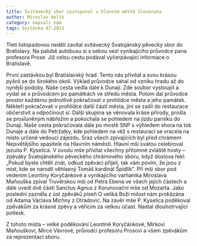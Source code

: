 ```yaml
---
title: Svitávecký sbor vystupoval v hlavním městě Slovenska
author: Miroslav Holík
category: napsali nám
tags: Svitávka 47-2013
---
```


Třetí listopadovou neděli zavítal svitávecký Svatojánský pěvecký sbor do Bratislavy. Na palubě autobusu si s sebou vezl vynikajícího průvodce pana profesora Prose. Již celou cestu podával vyčerpávající informace o Bratislavě.

První zastávkou byl Bratislavský hrad. Tento nás přivítal a svou krásou pyšnil se do širokého okolí. Výklad průvodce sahal od vzniku hradu až do nynější podoby. Naše cesta vedla dále k Dunaji. Zde soubor vystoupil a vydal se s průvodcem po památkách ve středu města. Potom dal průvodce prostor každému jednotlivě pokračovat v prohlídce města a jeho památek. Někteří pokračovali v prohlídce další části města, jiní se zašli do restaurace občerstvit a odpočinout si. Další skupina se věnovala kráse přírody, prošla se prosluněným nábřežím a pokochala se pohledem na jízdu parníku do Dunaji. Naše cesta pokračovala dále po mostě SNP s výhledem shora na tok Dunaje a dále do Petržalky, kde pohledem na věž s restaurací se vracela na místo určené vedoucí zájezdu. Sraz všech zpívajících byl před chrámem Nejsvětějšího spasitele na Hlavním náměstí. Hlavní mši svatou celebroval jezuita P. Kyselica. V úvodu mše přivítal všechny přítomné zvláště hosty – zpěváky Svatojánského pěveckého chrámového sboru, když doslova řekl: „Pokud byste chtěli znát, odkud zpěváci přijeli, tak vám povím, že jsou z míst, kde se narodil věhlasný Tomáš kardinál Špidlík“. Při mši sbor pod vedením Leontiny Koryčánkové a vynikajícího varhaníka Miroslava Maňouška zpíval Truvérskou mši od Petra Ebena ve všech jejích částech a dále uvedl dvě části Sanctus Agnus z Korunovační mše od Mozarta. Jako poslední zazněla z úst zpěváků píseň O veliká Boží milost nám prokázána od Adama Václava Michny z Otradovic. Na závěr mše P. Kyselica poděkoval zpěvákům za krásné zpěvy a věřícím za velkou účast. Nastal dlouhotrvající potlesk.

Z tohoto místa – velké poděkování Leontině Koryčánkové, Mirkovi Maňouškovi, Mirce Vávrové, průvodci profesoru Prosovi a všem zpěvákům za reprezentaci sboru.
